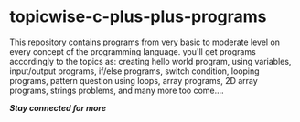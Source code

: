 # topicwise-c-plus-plus-programs

This repository contains programs from very basic to moderate level on every concept of the programming language.
you'll get programs accordingly to the topics as: creating hello world program, using variables, input/output programs, if/else programs, switch condition, looping programs, pattern question using loops, array programs, 2D array programs, strings problems, and many more too come....
 
***Stay connected for more***
